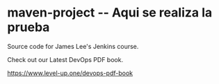# maven-project -- Aqui se realiza la prueba
Source code for James Lee's Jenkins course.

Check out our Latest DevOps PDF book.

https://www.level-up.one/devops-pdf-book
